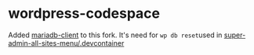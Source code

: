 # wordpress-codespace

Added  [mariadb-client](https://github.com/soderlind/wordpress-codespace/blob/main/Dockerfile#L14) to this fork. It's need for `wp db reset`used in [super-admin-all-sites-menu/.devcontainer](https://github.com/soderlind/super-admin-all-sites-menu/blob/main/.devcontainer/setup.sh)
